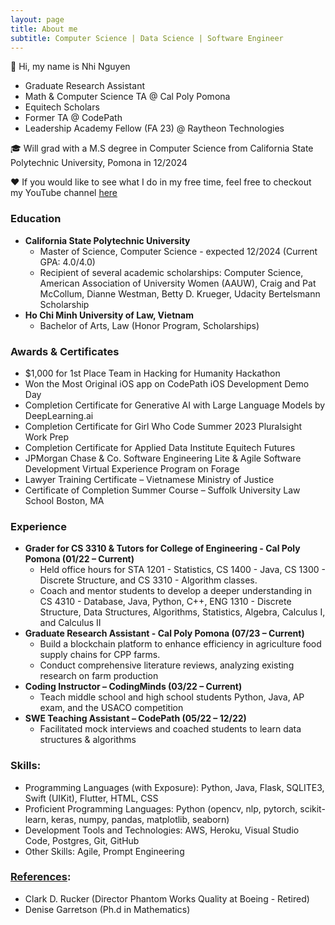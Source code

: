 ```yaml
---
layout: page
title: About me
subtitle: Computer Science | Data Science | Software Engineer
---
```


👋 Hi, my name is Nhi Nguyen

- Graduate Research Assistant
- Math & Computer Science TA @ Cal Poly Pomona
- Equitech Scholars
- Former TA @ CodePath
- Leadership Academy Fellow (FA 23) @ Raytheon Technologies

🎓 Will grad with a M.S degree in Computer Science from California State Polytechnic University, Pomona in 12/2024

♥️ If you would like to see what I do in my free time, feel free to checkout my YouTube channel [here](https://www.youtube.com/channel/UCUaO5VoQonNXruIKKHl2H6Q)


### Education

* **California State Polytechnic University**
  * Master of Science, Computer Science - expected 12/2024 (Current GPA: 4.0/4.0)
  * Recipient of several academic scholarships: Computer Science, American Association of University Women (AAUW), Craig and Pat McCollum, Dianne Westman, Betty D. Krueger, Udacity Bertelsmann Scholarship
* **Ho Chi Minh University of Law, Vietnam**
  * Bachelor of Arts, Law (Honor Program, Scholarships)

### Awards & Certificates
- $1,000 for 1st Place Team in Hacking for Humanity Hackathon
- Won the Most Original iOS app on CodePath iOS Development Demo Day
- Completion Certificate for Generative AI with Large Language Models by DeepLearning.ai
- Completion Certificate for Girl Who Code Summer 2023 Pluralsight Work Prep
- Completion Certificate for Applied Data Institute Equitech Futures
- JPMorgan Chase & Co. Software Engineering Lite & Agile Software Development Virtual Experience Program on Forage
- Lawyer Training Certificate – Vietnamese Ministry of Justice
- Certificate of Completion Summer Course – Suffolk University Law School Boston, MA
 
### Experience
* **Grader for CS 3310 & Tutors for College of Engineering - Cal Poly Pomona (01/22 – Current)**
  * Held office hours for STA 1201 - Statistics, CS 1400 - Java, CS 1300 - Discrete Structure, and CS 3310 - Algorithm classes.
  * Coach and mentor students to develop a deeper understanding in CS 4310 - Database, Java, Python, C++, ENG 1310 - Discrete Structure, Data Structures, Algorithms, Statistics, Algebra, Calculus I, and Calculus II
* **Graduate Research Assistant - Cal Poly Pomona (07/23 – Current)**
  * Build a blockchain platform to enhance efficiency in agriculture food supply chains for CPP farms.
  * Conduct comprehensive literature reviews, analyzing existing research on farm production
* **Coding Instructor – CodingMinds (03/22 – Current)**
  * Teach middle school and high school students Python, Java, AP exam, and the USACO competition
* **SWE Teaching Assistant – CodePath (05/22 – 12/22)**
  * Facilitated mock interviews and coached students to learn data structures & algorithms

### Skills:
- Programming Languages (with Exposure): Python, Java, Flask, SQLITE3, Swift (UIKit), Flutter, HTML, CSS
- Proficient Programming Languages: Python (opencv, nlp, pytorch, scikit-learn, keras, numpy, pandas, matplotlib, seaborn)
- Development Tools and Technologies: AWS, Heroku, Visual Studio Code, Postgres, Git, GitHub
- Other Skills: Agile, Prompt Engineering

### [References](https://www.linkedin.com/in/nhi-nguyen-csis/):
* Clark D. Rucker (Director Phantom Works Quality at Boeing - Retired)
* Denise Garretson (Ph.d in Mathematics)

